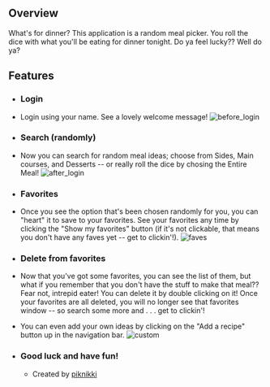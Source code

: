 ## Overview

What's for dinner? This application is a random meal picker. You roll the dice with what you'll 
be eating for dinner tonight. Do ya feel lucky?? Well do ya?

## Features

 * ### Login
  * Login using your name. See a lovely welcome message!
    ![before_login](./assets/before_login.png)
    
 * ### Search (randomly)
  * Now you can search for random meal ideas; choose from Sides, Main courses, and Desserts -- or really 
roll the dice by chosing the Entire Meal!
  ![after_login](./assets/after_login_jingle.png)
    
 * ### Favorites
  * Once you see the option that's been chosen randomly for you, you can "heart" it to save to your 
favorites. See your favorites any time by clicking the "Show my favorites" button (if it's not clickable, 
  that means you don't have any faves yet -- get to clickin'!).
    ![faves](./assets/favorites.png)
    
 * ### Delete from favorites
  * Now that you've got some favorites, you can see the list of them, but what if you remember that you don't 
  have the stuff to make that meal?? Fear not, intrepid eater! You can delete it by double clicking on it! Once 
  your favorites are all deleted, you will no longer see that favorites window -- so search some more and 
  . . . get to clickin'!
* You can even add your own ideas by clicking on the "Add a recipe" button up in the navigation bar.
  ![custom](./assets/add_custom.png)

* ### Good luck and have fun!
  * Created by [piknikki](https://github.com/piknikki)
